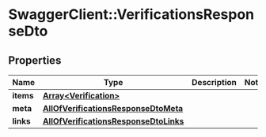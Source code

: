 # SwaggerClient::VerificationsResponseDto

## Properties
Name | Type | Description | Notes
------------ | ------------- | ------------- | -------------
**items** | [**Array&lt;Verification&gt;**](Verification.md) |  | 
**meta** | [**AllOfVerificationsResponseDtoMeta**](AllOfVerificationsResponseDtoMeta.md) |  | 
**links** | [**AllOfVerificationsResponseDtoLinks**](AllOfVerificationsResponseDtoLinks.md) |  | 

